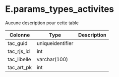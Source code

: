 # E.params_types_activites

Aucune description pour cette table

Colonne|Type|Description
---|---|---
tac_guid|uniqueidentifier|
tac_rjs_id|int|
tac_libelle|varchar(100)|
tac_art_pk|int|
